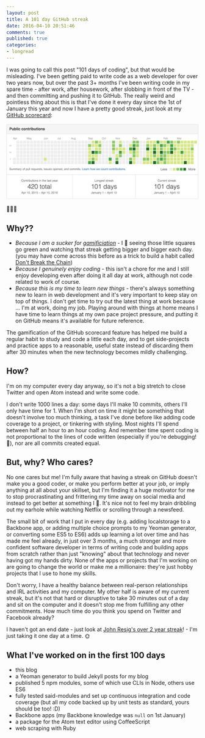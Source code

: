```yaml
---
layout: post
title: A 101 day GitHub streak
date: 2016-04-10 20:51:46
comments: true
published: true
categories:
- longread
---
```


I was going to call this post "101 days of coding", but that would be misleading. I've been getting paid to write code as a web developer for over two years now, but over the past 3+ months I've been writing code in my spare time - after work, after housework, after slobbing in front of the TV - and then committing and pushing it to GitHub. The really weird and pointless thing about this is that I've done it every day since the 1st of January this year and now I have a pretty good streak, just look at my [GitHub scorecard](https://github.com/claireparker):

![A 101 day streak on GitHub](/assets/101-streak.png "A 101 day streak on GitHub")

:clap::clap::clap:

## Why??

* _Because I am a sucker for [gamificiation](https://en.wikipedia.org/wiki/Gamification)_ - I :yellow_heart: seeing those little squares go green and watching that streak getting bigger and bigger each day. (you may have come across this before as a trick to build a habit called [Don't Break the Chain](http://lifehacker.com/281626/jerry-seinfelds-productivity-secret))
* _Because I genuinely enjoy coding_ - this isn't a chore for me and I still enjoy developing even after doing it all day at work, although not code related to work of course.
* _Because this is my time to learn new things_ - there's always something new to learn in web development and it's very important to keep stay on top of things. I don't get time to try out the latest thing at work because ... I'm at work, doing my job. Playing around with things at home means I have time to learn things at my own pace project pressure, and putting it on GitHub means it's available for future reference.

The gamification of the GitHub scorecard feature has helped me build a regular habit to study and code a little each day, and to get side-projects and practice apps to a reasonable, useful state instead of discarding them after 30 minutes when the new technology becomes mildly challenging.

## How?

I'm on my computer every day anyway, so it's not a big stretch to close Twitter and open Atom instead and write some code.

I don't write 1000 lines a day: some days I'll make 10 commits, others I'll only have time for 1. When I'm short on time it might be something that doesn't involve too much thinking, a task I've done before like adding code coverage to a project, or tinkering with styling. Most nights I'll spend between half an hour to an hour coding. And remember time spent coding is not proportional to the lines of code written (especially if you're debugging! :bug:), nor are all commits created equal.

## But, why? Who cares?

No one cares but me! I'm fully aware that having a streak on GitHub doesn't make you a good coder, or make you perform better at your job, or imply anything at all about your skillset, but I'm finding it a huge motivator for me to stop procrastinating and frittering my time away on social media and instead to get better at something I :purple_heart:. It's nice not to feel my brain dribbling out my earhole while watching Netflix or scrolling through a newsfeed.

The small bit of work that I put in every day (e.g. adding localstorage to a Backbone app, or adding multiple choice prompts to my Yeoman generator, or converting some ES5 to ES6) adds up learning a lot over time and has made me feel already, in just over 3 months, a much stronger and more confident software developer in terms of writing code and building apps from scratch rather than just "knowing" about that technology and never having got my hands dirty. None of the apps or projects that I'm working on are going to change the world or make me a millionaire: they're just hobby projects that I use to hone my skills.

Don't worry, I have a healthy balance between real-person relationships and IRL activities and my computer. My other half is aware of my current streak, but it's not that hard or disruptive to take 30 minutes out of a day and sit on the computer and it doesn't stop me from fulfilling any other commitments. How much time do you think you spend on Twitter and Facebook already?

I haven't got an end date - just look at [John Resig's over 2 year streak](https://github.com/jeresig)! - I'm just taking it one day at a time. :sun_with_face:

## What I've worked on in the first 100 days

* this blog
* a Yeoman generator to build Jekyll posts for my blog
* published 5 npm modules, some of which use CLIs in Node, others use ES6
* fully tested said-modules and set up continuous integration and code coverage (but all my code backed up by unit tests as standard, yours should be too! :D)
* Backbone apps (my Backbone knowledge was `null` on 1st January)
* a package for the Atom text editor using CoffeeScript
* web scraping with Ruby
